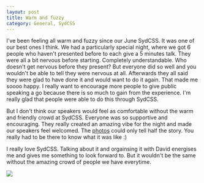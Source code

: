 ```yaml
---
layout: post
title: Warm and fuzzy
category: General, SydCSS
---
```


I've been feeling all warm and fuzzy since our June SydCSS. It was one of our best ones I think. We had a particularly special night, where we got 6 people who haven't presented before to each give a 5 minutes talk. They were all a bit nervous before starting. Completely understandable. Who doesn't get nervous before they present? But everyone did so well and you wouldn't be able to tell they were nervous at all. Afterwards they all said they were glad to have done it and would want to do it again. That made me soooo happy. I really want to encourage more people to give public speaking a go because there is so much to gain from the experience. I'm really glad that people were able to do this through SydCSS.

But I don't think our speakers would feel as comfortable without the warm and friendly crowd at SydCSS. Everyone was so supportive and encouraging. They really created an amazing vibe for the night and made our speakers feel welcomed. The [photos](http://www.meetup.com/SydCSS/photos/all_photos/?photoAlbumId=22356002) could only tell half the story. You really had to be there to know what it was like :)

I really love SydCSS. Talking about it and orgainsing it with David energises me and gives me something to look forward to. But it wouldn't be the same without the amazing crowd of people we have everytime.

![](http://photos-g.ak.instagram.com/hphotos-ak-xfa1/915557_1579783508914750_1938460834_n.jpg)
